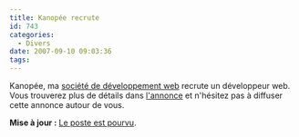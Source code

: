 ```yaml
---
title: Kanopée recrute
id: 743
categories:
  - Divers
date: 2007-09-10 09:03:36
tags:
---
```


Kanopée, ma [société de développement web](http://www.kanopee.net/) recrute un développeur web. Vous trouverez plus de détails dans [l'annonce](http://www.kanopee.net/blog/post/2007/09/10/Kanopee-recrute-un-developpeur-web) et n'hésitez pas à diffuser cette annonce autour de vous.

**Mise à jour :** [Le poste est pourvu](http://www.kanopee.net/blog/post/2007/10/04/Le-premier-salarie-de-Kanopee).